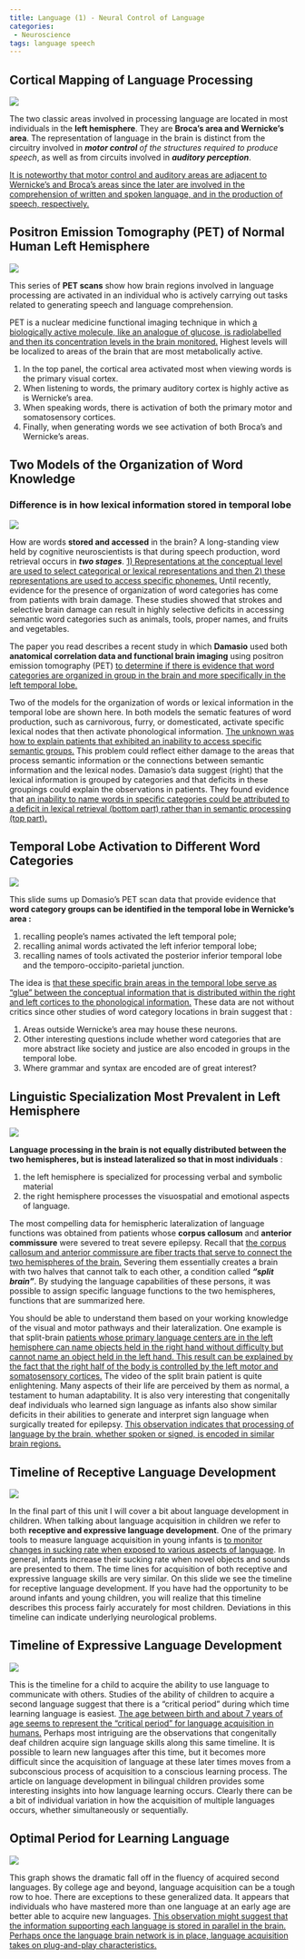 ```yaml
---
title: Language (1) - Neural Control of Language 
categories:
 - Neuroscience
tags: language speech 
---
```



## Cortical Mapping of Language Processing 


![](images/gms6007/module8/1.png)

The two classic areas involved in processing language are located in most individuals in the **left hemisphere**. They are **Broca’s area and Wernicke’s area**. The representation of language in the brain is distinct from the circuitry involved in _**motor control** of the structures required to produce speech_, as well as from circuits involved in _**auditory perception**_. 

<u>It is noteworthy that motor control and auditory areas are adjacent to Wernicke’s and Broca’s areas since the later are involved in the comprehension of written and spoken language, and in the production of speech, respectively.</u>


## Positron Emission Tomography (PET) of Normal Human Left Hemisphere

![](images/gms6007/module8/2.png)

This series of **PET scans** show how brain regions involved in language processing are activated in an individual who is actively carrying out tasks related to generating speech and language comprehension.
 
PET is a nuclear medicine functional imaging technique in which <u>a biologically active molecule, like an analogue of glucose, is radiolabelled and then its concentration levels in the brain monitored.</u> Highest levels will be localized to areas of the brain that are most metabolically active. 

1. In the top panel, the cortical area activated most when viewing words is the primary visual cortex. 
2.	When listening to words, the primary auditory cortex is highly active as is Wernicke’s area. 
3.	When speaking words, there is activation of both the primary motor and somatosensory cortices. 
4.	Finally, when generating words we see activation of both Broca’s and Wernicke’s areas.


## Two Models of the Organization of Word Knowledge
### Difference is in how lexical information stored in temporal lobe

![](images/gms6007/module8/3.png)

How are words **stored and accessed** in the brain? A long-standing view held by cognitive neuroscientists is that during speech production, word retrieval occurs in _**two stages**_. <u>1) Representations at the conceptual level are used to select categorical or lexical representations and then 2) these representations are used to access specific phonemes.</u> Until recently, evidence for the presence of organization of word categories has come from patients with brain damage. These studies showed that strokes and selective brain damage can result in highly selective deficits in accessing semantic word categories such as animals, tools, proper names, and fruits and vegetables. 

The paper you read describes a recent study in which **Damasio** used both **anatomical correlation data and functional brain imaging** using positron emission tomography (PET) <u>to determine if there is evidence that word categories are organized in group in the brain and more specifically in the left temporal lobe.</u>

Two of the models for the organization of words or lexical information in the temporal lobe are shown here. In both models the sematic features of word production, such as carnivorous, furry, or domesticated, activate specific lexical nodes that then activate phonological information.  <u>The unknown was how to explain patients that exhibited an inability to access specific semantic groups.</u> This problem could reflect either damage to the areas that process semantic information or the connections between semantic information and the lexical nodes. Damasio’s data suggest (right) that the lexical information is grouped by categories and that deficits in these groupings could explain the observations in patients. They found evidence that <u>an inability to name words in specific categories could be attributed to a deficit in lexical retrieval (bottom part) rather than in semantic processing (top part).</u>

## Temporal Lobe Activation to Different Word Categories

![](images/gms6007/module8/4.png)
 
This slide sums up Domasio’s PET scan data that provide evidence that **word category groups can be identified in the temporal lobe in Wernicke’s area :** 

1. recalling people’s names activated the left temporal pole; 
2. recalling animal words activated the left inferior temporal lobe;  
3. recalling names of tools activated the posterior inferior temporal lobe and the temporo-occipito-parietal junction.

The idea is <u>that these specific brain areas in the temporal lobe serve as “glue” between the conceptual information that is distributed within the right and left cortices to the phonological information.</u> These data are not without critics since other studies of word category locations in brain suggest that :

1. Areas outside Wernicke’s area may house these neurons. 
2. Other interesting questions include whether word categories that are more abstract like society and justice are also encoded in groups in the temporal lobe. 
3. Where grammar and syntax are encoded are of great interest?


## Linguistic Specialization Most Prevalent in Left Hemisphere

![](images/gms6007/module8/5.png)

**Language processing in the brain is not equally distributed between the two hemispheres, but is instead lateralized so that in most individuals** : 

1. the left hemisphere is specialized for processing verbal and symbolic material 
2. the right hemisphere processes the visuospatial and emotional aspects of language. 

The most compelling data for hemispheric lateralization of language functions was obtained from patients whose **corpus callosum** and **anterior commissure** were severed to treat severe epilepsy. Recall that <u>the corpus callosum and anterior commissure are fiber tracts that serve to connect the two hemispheres of the brain.</u> Severing them essentially creates a brain with two halves that cannot talk to each other, a condition called _**“split brain”**_. By studying the language capabilities of these persons, it was possible to assign specific language functions to the two hemispheres, functions that are summarized here.

You should be able to understand them based on your working knowledge of the visual and motor pathways and their lateralization. One example is that split-brain <u>patients whose primary language centers are in the left hemisphere can name objects held in the right hand without difficulty but cannot name an object held in the left hand. This result can be explained by the fact that the right half of the body is controlled by the left motor and somatosensory cortices.</u> The video of the split brain patient is quite enlightening. Many aspects of their life are perceived by them as normal, a testament to human adaptability. It is also very interesting that congenitally deaf individuals who learned sign language as infants also show similar deficits in their abilities to generate and interpret sign language when surgically treated for epilepsy. <u>This observation indicates that processing of language by the brain, whether spoken or signed, is encoded in similar brain regions.</u>

## Timeline of Receptive Language Development

![](images/gms6007/module8/6.png)

In the final part of this unit I will cover a bit about language development in children. When talking about language acquisition in children we refer to both **receptive and expressive language development**. One of the primary tools to measure language acquisition in young infants is <u>to monitor changes in sucking rate when exposed to various aspects of language</u>. In general, infants increase their sucking rate when novel objects and sounds are presented to them. The time lines for acquisition of both receptive and expressive language skills are very similar. On this slide we see the timeline for receptive language development. If you have had the opportunity to be around infants and young children, you will realize that this timeline describes this process fairly accurately for most children.  Deviations in this timeline can indicate underlying neurological problems.

## Timeline of Expressive Language Development

![](images/gms6007/module8/7.png)

This is the timeline for a child to acquire the ability to use language to communicate with others. Studies of the ability of children to acquire a second language suggest that there is a “critical period” during which time learning language is easiest. <u>The age between birth and about 7 years of age seems to represent the “critical period” for language acquisition in humans.</u> Perhaps most intriguing are the observations that congenitally deaf children acquire sign language skills along this same timeline. It is possible to learn new languages after this time, but it becomes more difficult since the acquisition of language at these later times moves from a subconscious process of acquisition to a conscious learning process. The article on language development in bilingual children provides some interesting insights into how language learning occurs. Clearly there can be a bit of individual variation in how the acquisition of multiple languages occurs, whether simultaneously or sequentially.

## Optimal Period for Learning Language

![](images/gms6007/module8/8.png)

This graph shows the dramatic fall off in the fluency of acquired second languages. By college age and beyond, language acquisition can be a tough row to hoe. There are exceptions to these generalized data. It appears that individuals who have mastered more than one language at an early age are better able to acquire new languages. <u>This observation might suggest that the information supporting each language is stored in parallel in the brain. Perhaps once the language brain network is in place, language acquisition takes on plug-and-play characteristics.</u>

